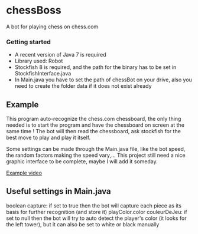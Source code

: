 # chessBoss

A bot for playing chess on chess.com

### Getting started
 - A recent version of Java 7 is required
 - Library used: Robot
 - Stockfish 8 is required, and the path for the binary has to be set in StockfishInterface.java
 - In Main.java you have to set the path of chessBot on your drive, also you need to create the folder data if it does not exist already
 
## Example

This program auto-recognize the chess.com chessboard, the only thing needed is to start the program and have the chessboard
on screen at the same time ! The bot will then read the chessboard, ask stockfish for the best move to play and play it itself.

Some settings can be made through the Main.java file, like the bot speed, the random factors making the speed vary,... This project
still need a nice graphic interface to be complete, maybe I will add it someday.

[Example video](https://www.youtube.com/watch?v=KRxwmpGqLFA)

## Useful settings in Main.java

boolean capture: if set to true then the bot will capture each piece as its basis for further recognition (and store it)
playColor.color couleurDeJeu: if set to null then the bot will try to auto detect the player's color (it looks for the left tower), but
it can also be set to white or black manually


